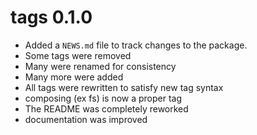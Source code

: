 # tags 0.1.0

* Added a `NEWS.md` file to track changes to the package.
* Some tags were removed
* Many were renamed for consistency
* Many more were added
* All tags were rewritten to satisfy new tag syntax
* composing (ex fs) is now a proper tag
* The README was completely reworked
* documentation was improved
